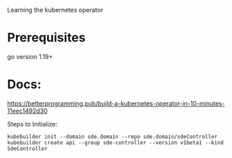Learning the kubernetes operator

# Prerequisites
go version 1.19+

# Docs:
https://betterprogramming.pub/build-a-kubernetes-operator-in-10-minutes-11eec1492d30



Steps to Initialize:
```
kubebuilder init --domain sde.domain --repo sde.domain/sdeController
kubebuilder create api --group sde-controller --version v1beta1 --kind SdeController
```
